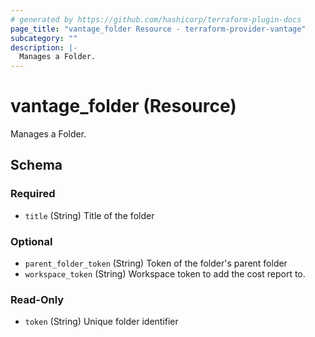 ```yaml
---
# generated by https://github.com/hashicorp/terraform-plugin-docs
page_title: "vantage_folder Resource - terraform-provider-vantage"
subcategory: ""
description: |-
  Manages a Folder.
---
```


# vantage_folder (Resource)

Manages a Folder.



<!-- schema generated by tfplugindocs -->
## Schema

### Required

- `title` (String) Title of the folder

### Optional

- `parent_folder_token` (String) Token of the folder's parent folder
- `workspace_token` (String) Workspace token to add the cost report to.

### Read-Only

- `token` (String) Unique folder identifier


